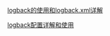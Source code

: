 [logback的使用和logback.xml详解](https://www.cnblogs.com/warking/p/5710303.html)

[logback配置详解和使用](https://www.cnblogs.com/nananana/p/8371805.html)
